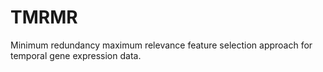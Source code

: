 # TMRMR
Minimum redundancy maximum relevance feature selection approach for temporal gene expression data.
